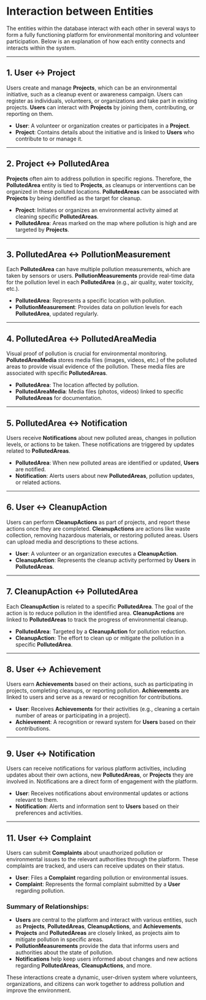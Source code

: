 # Interaction between Entities

The entities within the database interact with each other in several ways to form a fully functioning platform for environmental monitoring and volunteer participation. Below is an explanation of how each entity connects and interacts within the system.

---

## 1. **User** ↔ **Project**  
Users create and manage **Projects**, which can be an environmental initiative, such as a cleanup event or awareness campaign. Users can register as individuals, volunteers, or organizations and take part in existing projects. **Users** can interact with **Projects** by joining them, contributing, or reporting on them.

- **User**: A volunteer or organization creates or participates in a **Project**.
- **Project**: Contains details about the initiative and is linked to **Users** who contribute to or manage it.

---

## 2. **Project** ↔ **PollutedArea**  
**Projects** often aim to address pollution in specific regions. Therefore, the **PollutedArea** entity is tied to **Projects**, as cleanups or interventions can be organized in these polluted locations. **PollutedAreas** can be associated with **Projects** by being identified as the target for cleanup.

- **Project**: Initiates or organizes an environmental activity aimed at cleaning specific **PollutedAreas**.
- **PollutedArea**: Areas marked on the map where pollution is high and are targeted by **Projects**.

---

## 3. **PollutedArea** ↔ **PollutionMeasurement**  
Each **PollutedArea** can have multiple pollution measurements, which are taken by sensors or users. **PollutionMeasurements** provide real-time data for the pollution level in each **PollutedArea** (e.g., air quality, water toxicity, etc.).

- **PollutedArea**: Represents a specific location with pollution.
- **PollutionMeasurement**: Provides data on pollution levels for each **PollutedArea**, updated regularly.

---

## 4. **PollutedArea** ↔ **PollutedAreaMedia**  
Visual proof of pollution is crucial for environmental monitoring. **PollutedAreaMedia** stores media files (images, videos, etc.) of the polluted areas to provide visual evidence of the pollution. These media files are associated with specific **PollutedAreas**.

- **PollutedArea**: The location affected by pollution.
- **PollutedAreaMedia**: Media files (photos, videos) linked to specific **PollutedAreas** for documentation.

---

## 5. **PollutedArea** ↔ **Notification**  
Users receive **Notifications** about new polluted areas, changes in pollution levels, or actions to be taken. These notifications are triggered by updates related to **PollutedAreas**.

- **PollutedArea**: When new polluted areas are identified or updated, **Users** are notified.
- **Notification**: Alerts users about new **PollutedAreas**, pollution updates, or related actions.

---

## 6. **User** ↔ **CleanupAction**  
Users can perform **CleanupActions** as part of projects, and report these actions once they are completed. **CleanupActions** are actions like waste collection, removing hazardous materials, or restoring polluted areas. Users can upload media and descriptions to these actions.

- **User**: A volunteer or an organization executes a **CleanupAction**.
- **CleanupAction**: Represents the cleanup activity performed by **Users** in **PollutedAreas**.

---

## 7. **CleanupAction** ↔ **PollutedArea**  
Each **CleanupAction** is related to a specific **PollutedArea**. The goal of the action is to reduce pollution in the identified area. **CleanupActions** are linked to **PollutedAreas** to track the progress of environmental cleanup.

- **PollutedArea**: Targeted by a **CleanupAction** for pollution reduction.
- **CleanupAction**: The effort to clean up or mitigate the pollution in a specific **PollutedArea**.

---

## 8. **User** ↔ **Achievement**  
Users earn **Achievements** based on their actions, such as participating in projects, completing cleanups, or reporting pollution. **Achievements** are linked to users and serve as a reward or recognition for contributions.

- **User**: Receives **Achievements** for their activities (e.g., cleaning a certain number of areas or participating in a project).
- **Achievement**: A recognition or reward system for **Users** based on their contributions.

---

## 9. **User** ↔ **Notification**  
Users can receive notifications for various platform activities, including updates about their own actions, new **PollutedAreas**, or **Projects** they are involved in. Notifications are a direct form of engagement with the platform.

- **User**: Receives notifications about environmental updates or actions relevant to them.
- **Notification**: Alerts and information sent to **Users** based on their preferences and activities.

---

## 11. **User** ↔ **Complaint**  
Users can submit **Complaints** about unauthorized pollution or environmental issues to the relevant authorities through the platform. These complaints are tracked, and users can receive updates on their status.

- **User**: Files a **Complaint** regarding pollution or environmental issues.
- **Complaint**: Represents the formal complaint submitted by a **User** regarding pollution.

### Summary of Relationships:
- **Users** are central to the platform and interact with various entities, such as **Projects**, **PollutedAreas**, **CleanupActions**, and **Achievements**.
- **Projects** and **PollutedAreas** are closely linked, as projects aim to mitigate pollution in specific areas.
- **PollutionMeasurements** provide the data that informs users and authorities about the state of pollution.
- **Notifications** help keep users informed about changes and new actions regarding **PollutedAreas**, **CleanupActions**, and more.

These interactions create a dynamic, user-driven system where volunteers, organizations, and citizens can work together to address pollution and improve the environment.
